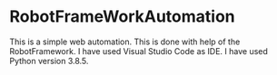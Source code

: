 # RobotFrameWorkAutomation
This is a simple web automation.
This is done with help of the RobotFramework.
I have used Visual Studio Code as IDE.
I have used Python version 3.8.5.
